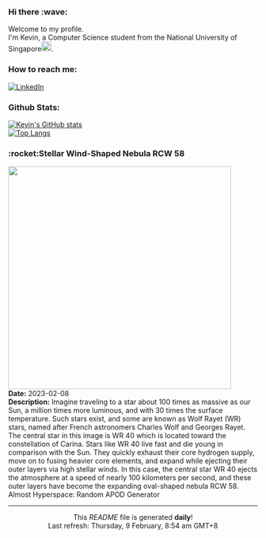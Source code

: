 <h3>Hi there :wave:</h3>

Welcome to my profile.   
I'm Kevin, a Computer Science student from the National University of Singapore<img src="https://img.icons8.com/color/96/000000/singapore-circular.png" width="20px"/>.</p>

<h3>How to reach me: </h3>
<a href="https://www.linkedin.com/in/kevin-foong/"><img alt="LinkedIn" src="https://img.shields.io/badge/linkedin-%230077B5.svg?&style=for-the-badge&logo=linkedin&logoColor=white" /></a> 

<h3>Github Stats: </h3> 

[![Kevin's GitHub stats](https://github-readme-stats.vercel.app/api?username=kevin9foong&theme=tokyonight)](https://github.com/anuraghazra/github-readme-stats) <br/>
[![Top Langs](https://github-readme-stats.vercel.app/api/top-langs/?username=kevin9foong&layout=compact&theme=tokyonight)](https://github.com/anuraghazra/github-readme-stats)

<h3>:rocket:Stellar Wind-Shaped Nebula RCW 58</h3> 
<img width="450" src="https:&#x2F;&#x2F;apod.nasa.gov&#x2F;apod&#x2F;image&#x2F;2302&#x2F;Rcw58_Selby_4326.jpg" /><br/>
<b>Date:</b> 2023-02-08<br/>
<b>Description:</b> Imagine traveling to a star about 100 times as massive as our Sun, a million times more luminous, and with 30 times the surface temperature. Such stars exist, and some are known as Wolf Rayet (WR) stars, named after French astronomers Charles Wolf and Georges Rayet. The central star in this image is WR 40 which is located toward the constellation of Carina. Stars like WR 40 live fast and die young in comparison with the Sun. They quickly exhaust their core hydrogen supply, move on to fusing heavier core elements, and expand while ejecting their outer layers via high stellar winds. In this case, the central star WR 40 ejects the atmosphere at a speed of nearly 100 kilometers per second, and these outer layers have become the expanding oval-shaped nebula RCW 58.   Almost Hyperspace: Random APOD Generator<br/>

------------
<p align="center">This <i>README</i> file is generated <b>daily</b>!</br>
Last refresh: Thursday, 9 February, 8:54 am GMT+8<br />